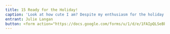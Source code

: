 ```yaml
---
title: 15 Ready for the Holiday!
caption: 'Look at how cute I am? Despite my enthusiasm for the holiday season, I have been banned from attending the DHR happy hour! How fair is that?  I would love to personally wish everyone a happy holiday but my mean mom says NO! I've been crying ever since she broke the news and am trying to think of ways to retaliate. Of course, there are the "tried and true" methods that always get under her skin, but I could use a few new ideas! My mom always says "the more the merrier" but she must not really mean it!' 
entrant: Julie Langan
button: <form action="https://docs.google.com/forms/u/1/d/e/1FAIpQLSeBblQMqbBMeuApn2iPdutPu_wvMXp7h9YlIcRDEgHzWuKEQw/formResponse" method="post"><div class="form-element"></div><span>Votes</span><input type="text" name="entry.101365315" required placeholder="$"></br><span>Email</span><input type="text" name="entry.882766101" required><button type="submit" name="button">Cast Votes</button></form>
---
```

